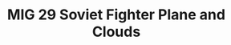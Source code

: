 ---
ee_id_show: '4425'
title: MIG 29 Soviet Fighter Plane and Clouds
url: mig-29-soviet-fighter-plane-and-clouds
live_url:
year: '2017'
venue: 'Art Basel Unlimited (w/ Lisson Gallery) '
state_country: Basel
type:
dates:
wwwnews:
credits:
pitch: "​Dusted this oldie off, and showed it how I always wished it would b shown."
ps:
download:
layout: shows
---
